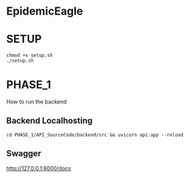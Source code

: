 # EpidemicEagle

# SETUP
```
chmod +x setup.sh
./setup.sh
```
# PHASE_1
How to run the backend
## Backend Localhosting
```
cd PHASE_1/API_SourceCode/backend/src && uvicorn api:app --reload
```

## Swagger

http://127.0.0.1:8000/docs

